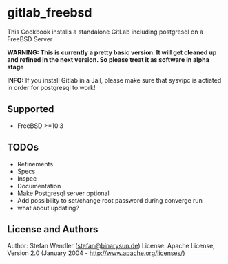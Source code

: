 # gitlab_freebsd

This Cookbook installs a standalone GitLab including postgresql on a FreeBSD Server

**WARNING: This is currently a pretty basic version. It will get cleaned up and refined in the next version. So please treat
it as software in alpha stage**

**INFO:** If you install Gitlab in a Jail, please make sure that sysvipc is actiated in order for postgresql to work!

## Supported

 - FreeBSD >=10.3
 
## TODOs

 - Refinements
 - Specs
 - Inspec
 - Documentation
 - Make Postgresql server optional
 - Add possibility to set/change root password during converge run
 - what about updating?

## License and Authors

Author: Stefan Wendler (<stefan@binarysun.de>)
License: Apache License, Version 2.0 (January 2004 - http://www.apache.org/licenses/)
